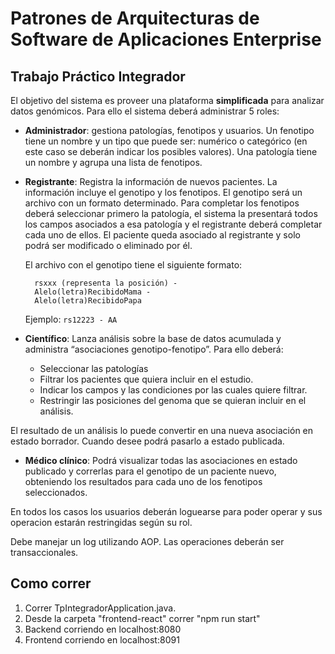 # Patrones de Arquitecturas de Software de Aplicaciones Enterprise

## Trabajo Práctico Integrador

El objetivo del sistema es proveer una plataforma **simplificada** para analizar datos genómicos.
Para ello el sistema deberá administrar 5 roles:

* **Administrador**: gestiona patologías, fenotipos y usuarios. Un fenotipo tiene un nombre y un tipo que puede ser: numérico o categórico (en este caso se deberán indicar los posibles valores). Una patología tiene un nombre y agrupa una lista de fenotipos.

* **Registrante**: Registra la información de nuevos pacientes. La información incluye el genotipo y los fenotipos. El genotipo será un archivo con un formato determinado. Para completar los fenotipos deberá seleccionar primero la patología, el sistema la presentará todos los campos asociados a esa patología y el registrante deberá completar cada uno de ellos. El paciente queda asociado al registrante y solo podrá ser modificado o eliminado por él.

  El archivo con el genotipo tiene el siguiente formato:

  ```
    rsxxx (representa la posición) -
    Alelo(letra)RecibidoMama -
    Alelo(letra)RecibidoPapa
  ```

  Ejemplo: `rs12223 - AA`

* **Científico**: Lanza análisis sobre la base de datos acumulada  y administra “asociaciones genotipo-fenotipo”. Para ello deberá:
  * Seleccionar las patologías
  * Filtrar los pacientes que quiera incluir en el estudio.
  * Indicar los campos y las condiciones por las cuales quiere filtrar.
  * Restringir las posiciones del genoma que se quieran incluir en el análisis.

El resultado de un análisis lo puede convertir en una nueva asociación en estado borrador. Cuando desee podrá pasarlo a estado publicada.

* **Médico clínico**: Podrá visualizar todas las asociaciones en estado publicado y correrlas para el genotipo de un paciente nuevo, obteniendo los resultados para cada uno de los fenotipos seleccionados.

En todos los casos los usuarios deberán loguearse para poder operar y sus operacion estarán restringidas según su rol.

Debe manejar un log utilizando AOP. Las operaciones deberán ser transaccionales.

## Como correr

1. Correr TpIntegradorApplication.java.
2. Desde la carpeta "frontend-react" correr "npm run start"
3. Backend corriendo en localhost:8080
4. Frontend corriendo en localhost:8091
